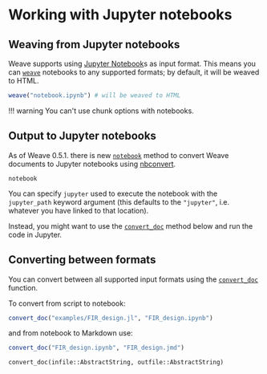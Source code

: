 
# Working with Jupyter notebooks

## Weaving from Jupyter notebooks

Weave supports using [Jupyter Notebook](https://jupyter.org/)s as input format.
This means you can [`weave`](@ref) notebooks to any supported formats;
by default, it will be weaved to HTML.

```julia
weave("notebook.ipynb") # will be weaved to HTML
```

!!! warning
    You can't use chunk options with notebooks.

## Output to Jupyter notebooks

As of Weave 0.5.1. there is new [`notebook`](@ref) method to convert Weave documents to Jupyter notebooks using
[nbconvert](http://nbconvert.readthedocs.io/en/latest/execute_api.html).

```@docs
notebook
```

You can specify `jupyter` used to execute the notebook with the `jupyter_path` keyword argument
(this defaults to the `"jupyter"`, i.e. whatever you have linked to that location).

Instead, you might want to use the [`convert_doc`](@ref) method below and run the code in Jupyter.

## Converting between formats

You can convert between all supported input formats using the [`convert_doc`](@ref) function.

To convert from script to notebook:

```julia
convert_doc("examples/FIR_design.jl", "FIR_design.ipynb")
```

and from notebook to Markdown use:

```julia
convert_doc("FIR_design.ipynb", "FIR_design.jmd")
```

```@docs
convert_doc(infile::AbstractString, outfile::AbstractString)
```
